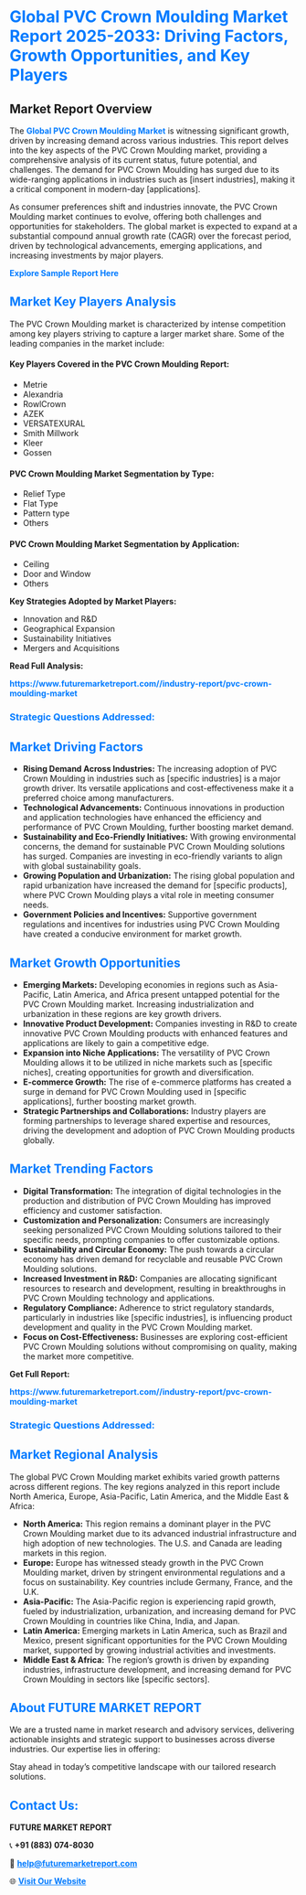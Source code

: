 <h1 style="color: #007BFF;">Global PVC Crown Moulding Market Report 2025-2033: Driving Factors, Growth Opportunities, and Key Players</h1>

<section id="overview">
<h2>Market Report Overview</h2>
<p>The <a href="https://www.futuremarketreport.com//industry-report/pvc-crown-moulding-market" style="color: #007BFF; text-decoration: none;"><strong>Global PVC Crown Moulding Market</strong></a> is witnessing significant growth, driven by increasing demand across various industries. This report delves into the key aspects of the PVC Crown Moulding market, providing a comprehensive analysis of its current status, future potential, and challenges. The demand for PVC Crown Moulding has surged due to its wide-ranging applications in industries such as [insert industries], making it a critical component in modern-day [applications].</p>
<p>As consumer preferences shift and industries innovate, the PVC Crown Moulding market continues to evolve, offering both challenges and opportunities for stakeholders. The global market is expected to expand at a substantial compound annual growth rate (CAGR) over the forecast period, driven by technological advancements, emerging applications, and increasing investments by major players.</p>
</section>

<section id="overview">
<p><a href="https://www.futuremarketreport.com//request-sample/reportId=55909" style="color: #007BFF; text-decoration: none;"><strong>Explore Sample Report Here</strong></a></p>
</section>

<section id="key-players">
<h2 style="color: #007BFF;">Market Key Players Analysis</h2>
<p>The PVC Crown Moulding market is characterized by intense competition among key players striving to capture a larger market share. Some of the leading companies in the market include:</p>
<h4>Key Players Covered in the PVC Crown Moulding Report:</h4>
<ul><li>Metrie</li><li>Alexandria</li><li>RowlCrown</li><li>AZEK</li><li>VERSATEXURAL</li><li>Smith Millwork</li><li>Kleer</li><li>Gossen</li></ul>
<h4>PVC Crown Moulding Market Segmentation by Type:</h4>
<ul><li>Relief Type</li><li>Flat Type</li><li>Pattern type</li><li>Others</li></ul>

<h4>PVC Crown Moulding Market Segmentation by Application:</h4>
<ul><li>Ceiling</li><li>Door and Window</li><li>Others</li></ul>
<p><strong>Key Strategies Adopted by Market Players:</strong></p>
<ul>
<li>Innovation and R&D</li>
<li>Geographical Expansion</li>
<li>Sustainability Initiatives</li>
<li>Mergers and Acquisitions</li>
</ul>
</section>

<section>
<p><strong>Read Full Analysis: </strong></p><a href="https://www.futuremarketreport.com//industry-report/pvc-crown-moulding-market" style="color: #007BFF; text-decoration: none;"><strong>https://www.futuremarketreport.com//industry-report/pvc-crown-moulding-market</strong></a>
<h3 style="color: #007BFF;">Strategic Questions Addressed:</h3>
</section>

<section id="driving-factors">
<h2 style="color: #007BFF;">Market Driving Factors</h2>
<ul>
<li><strong>Rising Demand Across Industries:</strong> The increasing adoption of PVC Crown Moulding in industries such as [specific industries] is a major growth driver. Its versatile applications and cost-effectiveness make it a preferred choice among manufacturers.</li>
<li><strong>Technological Advancements:</strong> Continuous innovations in production and application technologies have enhanced the efficiency and performance of PVC Crown Moulding, further boosting market demand.</li>
<li><strong>Sustainability and Eco-Friendly Initiatives:</strong> With growing environmental concerns, the demand for sustainable PVC Crown Moulding solutions has surged. Companies are investing in eco-friendly variants to align with global sustainability goals.</li>
<li><strong>Growing Population and Urbanization:</strong> The rising global population and rapid urbanization have increased the demand for [specific products], where PVC Crown Moulding plays a vital role in meeting consumer needs.</li>
<li><strong>Government Policies and Incentives:</strong> Supportive government regulations and incentives for industries using PVC Crown Moulding have created a conducive environment for market growth.</li>
</ul>
</section>

<section id="growth-opportunities">
<h2 style="color: #007BFF;">Market Growth Opportunities</h2>
<ul>
<li><strong>Emerging Markets:</strong> Developing economies in regions such as Asia-Pacific, Latin America, and Africa present untapped potential for the PVC Crown Moulding market. Increasing industrialization and urbanization in these regions are key growth drivers.</li>
<li><strong>Innovative Product Development:</strong> Companies investing in R&D to create innovative PVC Crown Moulding products with enhanced features and applications are likely to gain a competitive edge.</li>
<li><strong>Expansion into Niche Applications:</strong> The versatility of PVC Crown Moulding allows it to be utilized in niche markets such as [specific niches], creating opportunities for growth and diversification.</li>
<li><strong>E-commerce Growth:</strong> The rise of e-commerce platforms has created a surge in demand for PVC Crown Moulding used in [specific applications], further boosting market growth.</li>
<li><strong>Strategic Partnerships and Collaborations:</strong> Industry players are forming partnerships to leverage shared expertise and resources, driving the development and adoption of PVC Crown Moulding products globally.</li>
</ul>
</section>

<section id="trending-factors">
<h2 style="color: #007BFF;">Market Trending Factors</h2>
<ul>
<li><strong>Digital Transformation:</strong> The integration of digital technologies in the production and distribution of PVC Crown Moulding has improved efficiency and customer satisfaction.</li>
<li><strong>Customization and Personalization:</strong> Consumers are increasingly seeking personalized PVC Crown Moulding solutions tailored to their specific needs, prompting companies to offer customizable options.</li>
<li><strong>Sustainability and Circular Economy:</strong> The push towards a circular economy has driven demand for recyclable and reusable PVC Crown Moulding solutions.</li>
<li><strong>Increased Investment in R&D:</strong> Companies are allocating significant resources to research and development, resulting in breakthroughs in PVC Crown Moulding technology and applications.</li>
<li><strong>Regulatory Compliance:</strong> Adherence to strict regulatory standards, particularly in industries like [specific industries], is influencing product development and quality in the PVC Crown Moulding market.</li>
<li><strong>Focus on Cost-Effectiveness:</strong> Businesses are exploring cost-efficient PVC Crown Moulding solutions without compromising on quality, making the market more competitive.</li>
</ul>
</section>

<section>
<p><strong>Get Full Report: </strong></p><a href="https://www.futuremarketreport.com//industry-report/pvc-crown-moulding-market" style="color: #007BFF; text-decoration: none;"><strong>https://www.futuremarketreport.com//industry-report/pvc-crown-moulding-market</strong></a>
<h3 style="color: #007BFF;">Strategic Questions Addressed:</h3>
</section>


<section id="regional-analysis">
<h2 style="color: #007BFF;">Market Regional Analysis</h2>
<p>The global PVC Crown Moulding market exhibits varied growth patterns across different regions. The key regions analyzed in this report include North America, Europe, Asia-Pacific, Latin America, and the Middle East & Africa:</p>
<ul>
<li><strong>North America:</strong> This region remains a dominant player in the PVC Crown Moulding market due to its advanced industrial infrastructure and high adoption of new technologies. The U.S. and Canada are leading markets in this region.</li>
<li><strong>Europe:</strong> Europe has witnessed steady growth in the PVC Crown Moulding market, driven by stringent environmental regulations and a focus on sustainability. Key countries include Germany, France, and the U.K.</li>
<li><strong>Asia-Pacific:</strong> The Asia-Pacific region is experiencing rapid growth, fueled by industrialization, urbanization, and increasing demand for PVC Crown Moulding in countries like China, India, and Japan.</li>
<li><strong>Latin America:</strong> Emerging markets in Latin America, such as Brazil and Mexico, present significant opportunities for the PVC Crown Moulding market, supported by growing industrial activities and investments.</li>
<li><strong>Middle East & Africa:</strong> The region’s growth is driven by expanding industries, infrastructure development, and increasing demand for PVC Crown Moulding in sectors like [specific sectors].</li>
</ul>
</section>

<footer>
<h2 style="color: #007BFF;">About FUTURE MARKET REPORT</h2>
<p>We are a trusted name in market research and advisory services, delivering actionable insights and strategic support to businesses across diverse industries. Our expertise lies in offering:</p>

<p>Stay ahead in today’s competitive landscape with our tailored research solutions.</p>

<h2 style="color: #007BFF;">Contact Us:</h2>
<p><strong>FUTURE MARKET REPORT</strong></p>
<p>📞 <strong>+91 (883) 074-8030</strong></p>
<p>📧 <strong><a href="mailto:help@futuremarketreport.com" style="color: #007BFF;">help@futuremarketreport.com</a></strong></p>
<p>🌐 <strong><a href="https://www.futuremarketreport.com/" style="color: #007BFF;">Visit Our Website</a></strong></p>
</footer>